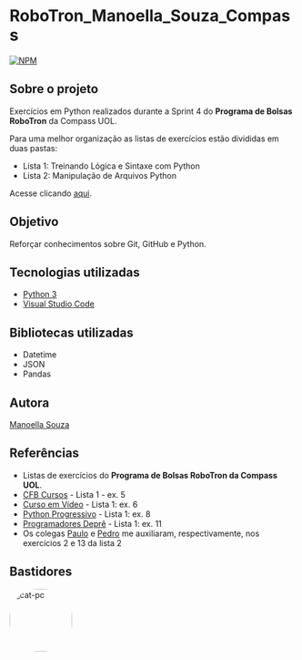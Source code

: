 # RoboTron_Manoella_Souza_Compass
[![NPM](https://img.shields.io/npm/l/react)](https://github.com/manoellasouza/RoboTron_-Manoella_Souza-_Compass/blob/main/LICENSE) 

## Sobre o projeto
Exercícios em Python realizados durante a Sprint 4 do **Programa de Bolsas RoboTron** da Compass UOL. 

Para uma melhor organização as listas de exercícios estão divididas em duas pastas:
- Lista 1: Treinando Lógica e Sintaxe com Python
- Lista 2: Manipulação de Arquivos Python

Acesse clicando <a href="https://github.com/manoellasouza/RoboTron_Manoella_Souza_Compass/tree/develop">aqui</a>.

## Objetivo
Reforçar conhecimentos sobre Git, GitHub e Python.

## Tecnologias utilizadas
- <a href="https://www.python.org/downloads/">Python 3</a>
- <a href="https://code.visualstudio.com/">Visual Studio Code</a>

## Bibliotecas utilizadas
- Datetime 
- JSON
- Pandas

## Autora
<a href="https://www.linkedin.com/in/manoellasouza/">Manoella Souza</a>

## Referências
- Listas de exercícios do **Programa de Bolsas RoboTron da Compass UOL**.
- <a href="https://youtu.be/AqvSMMcybTI">CFB Cursos</a> - Lista 1 - ex. 5
- <a href="https://youtu.be/Qws8-E-YrlY">Curso em Vídeo</a> - Lista 1: ex. 6
- <a href="https://www.pythonprogressivo.net/2018/05/Calcular-Fatorial-Python-FOR-WHILE.html">Python Progressivo</a> - Lista 1: ex. 8
- <a href="https://programadoresdepre.com.br/como-calcular-data-e-hora-em-python/">Programadores Deprê</a> - Lista 1: ex. 11
- Os colegas <a href="https://github.com/phconte">Paulo</a> e <a href="https://github.com/PFrek">Pedro</a> me auxiliaram, respectivamente, nos exercícios 2 e 13 da lista 2

## Bastidores 

<img align="left" alt="cat-pc" height="110" style="border-radius:50px;" src="https://media3.giphy.com/media/2IGcITcJg09VK/giphy.gif">  




